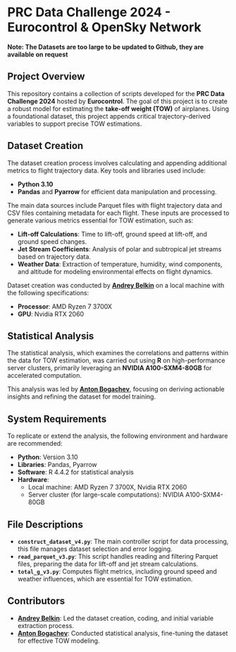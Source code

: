 # PRC Data Challenge 2024 - Eurocontrol & OpenSky Network

**Note: The Datasets are too large to be updated to Github, they are available on request**

## Project Overview

This repository contains a collection of scripts developed for the **PRC Data Challenge 2024** hosted by **Eurocontrol**. The goal of this project is to create a robust model for estimating the **take-off weight (TOW)** of airplanes. Using a foundational dataset, this project appends critical trajectory-derived variables to support precise TOW estimations.

## Dataset Creation

The dataset creation process involves calculating and appending additional metrics to flight trajectory data. Key tools and libraries used include:

- **Python 3.10**
- **Pandas** and **Pyarrow** for efficient data manipulation and processing.

The main data sources include Parquet files with flight trajectory data and CSV files containing metadata for each flight. These inputs are processed to generate various metrics essential for TOW estimation, such as:

- **Lift-off Calculations**: Time to lift-off, ground speed at lift-off, and ground speed changes.
- **Jet Stream Coefficients**: Analysis of polar and subtropical jet streams based on trajectory data.
- **Weather Data**: Extraction of temperature, humidity, wind components, and altitude for modeling environmental effects on flight dynamics.

Dataset creation was conducted by [**Andrey Belkin**](https://www.linkedin.com/in/andrey-belkin-03ab241ba) on a local machine with the following specifications:

- **Processor**: AMD Ryzen 7 3700X
- **GPU**: Nvidia RTX 2060

## Statistical Analysis

The statistical analysis, which examines the correlations and patterns within the data for TOW estimation, was carried out using **R** on high-performance server clusters, primarily leveraging an **NVIDIA A100-SXM4-80GB** for accelerated computation.

This analysis was led by [**Anton Bogachev**](https://www.linkedin.com/in/anton-bogachev-627353182/), focusing on deriving actionable insights and refining the dataset for model training.

## System Requirements

To replicate or extend the analysis, the following environment and hardware are recommended:

- **Python**: Version 3.10
- **Libraries**: Pandas, Pyarrow
- **Software**: R 4.4.2 for statistical analysis
- **Hardware**:
    - Local machine: AMD Ryzen 7 3700X, Nvidia RTX 2060
    - Server cluster (for large-scale computations): NVIDIA A100-SXM4-80GB

## File Descriptions

- **`construct_dataset_v4.py`**: The main controller script for data processing, this file manages dataset selection and error logging.
- **`read_parquet_v3.py`**: This script handles reading and filtering Parquet files, preparing the data for lift-off and jet stream calculations.
- **`total_g_v3.py`**: Computes flight metrics, including ground speed and weather influences, which are essential for TOW estimation.

## Contributors

- [**Andrey Belkin**](https://www.linkedin.com/in/andrey-belkin-03ab241ba): Led the dataset creation, coding, and initial variable extraction process.
- [**Anton Bogachev**](https://www.linkedin.com/in/anton-bogachev-627353182/): Conducted statistical analysis, fine-tuning the dataset for effective TOW modeling.
